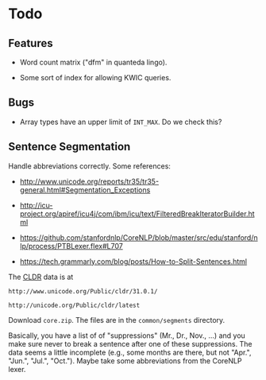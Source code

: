 Todo
====

## Features

  * Word count matrix ("dfm" in quanteda lingo).

  * Some sort of index for allowing KWIC queries.


## Bugs

  * Array types have an upper limit of `INT_MAX`. Do we check this?


## Sentence Segmentation

Handle abbreviations correctly. Some references:

  * http://www.unicode.org/reports/tr35/tr35-general.html#Segmentation_Exceptions
  * http://icu-project.org/apiref/icu4j/com/ibm/icu/text/FilteredBreakIteratorBuilder.html

  * https://github.com/stanfordnlp/CoreNLP/blob/master/src/edu/stanford/nlp/process/PTBLexer.flex#L707

  * https://tech.grammarly.com/blog/posts/How-to-Split-Sentences.html


The [CLDR](http://cldr.unicode.org/) data is at

    http://www.unicode.org/Public/cldr/31.0.1/

    http://unicode.org/Public/cldr/latest

Download `core.zip`. The files are in the `common/segments` directory.

Basically, you have a list of of "suppressions" (Mr., Dr., Nov., ...) and
you make sure never to break a sentence after one of these suppressions. The
data seems a little incomplete (e.g., some months are there, but not "Apr.",
"Jun.", "Jul.", "Oct."). Maybe take some abbreviations from the CoreNLP lexer.

